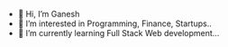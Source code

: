 - 👋 Hi, I’m Ganesh
- 👀 I’m interested in Programming, Finance, Startups..
- 🌱 I’m currently learning Full Stack Web development...

<!---
ganeshburri/ganeshburri is a ✨ special ✨ repository because its `README.md` (this file) appears on your GitHub profile.
You can click the Preview link to take a look at your changes.
--->
